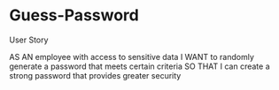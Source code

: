 # Guess-Password

User Story

AS AN employee with access to sensitive data
I WANT to randomly generate a password that meets certain criteria
SO THAT I can create a strong password that provides greater security